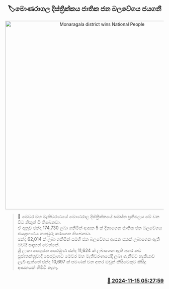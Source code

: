 <p align='center'><b><h2 align='center' title='Monaragala district wins National People's Force'>🏷මොණරාගල දිස්ත්‍රික්කය ජාතික ජන බලවේගය ජයගනී</h2></b></p>
<p align='center'><img src='https://helakuru.sgp1.cdn.digitaloceanspaces.com/esana/images/lib/parliment-election-result.jpg' width='600' alt='Monaragala district wins National People's Force'></p>

>📝 මෙවර මහ මැතිවරණයේ ‌මොණරාල දිස්ත්‍රික්කයේ සමස්ත ප්‍රතිඵලය මේ වන විට නිකුත් වී තිබෙනවා.<br>ඒ අනුව ඡන්ද 174,730 ලබා ගනිමින් ආසන 5 ක් දිනාගෙන ජාතික ජන බලවේගය ජයග්‍රහණය තහවුරු කරගෙන තිබෙනවා.<br>ඡන්ද 62,014 ක් ලබා ගනිමින් සමගි ජන බලවේගය ආසන එකක් ලබාගෙන ඇති බවයි සඳහන් වෙන්නේ.<br>ශ්‍රී ලංකා පොදුජන පෙරමුණ ඡන්ද 11,624 ක් ලබාගෙන ඇති අතර නව ප්‍රජාතන්ත්‍රවාදී පෙරමුණට මෙවර මහ මැතිවරණයේදී ලබා ගැනීමට හැකියාව ලැබී ඇත්තේ ඡන්ද 10,697 ක් පමණක් වන අතර ඔවුන් කිසිවෙකුට කිසිදු ආසනයක් හිමිවී නැහැ.<br>

<h3 align='right'><a href='https://www.helakuru.lk/esana/p/105067/'>📅 2024-11-15 05:27:59</a></h3>
